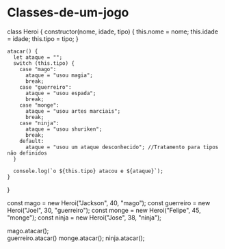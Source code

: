 # Classes-de-um-jogo

class Heroi {
    constructor(nome, idade, tipo) {
      this.nome = nome;
      this.idade = idade;
      this.tipo = tipo;
    }
  
    atacar() {
      let ataque = "";
      switch (this.tipo) {
        case "mago":
          ataque = "usou magia";
          break;
        case "guerreiro":
          ataque = "usou espada";
          break;
        case "monge":
          ataque = "usou artes marciais";
          break;
        case "ninja":
          ataque = "usou shuriken";
          break;
        default:
          ataque = "usou um ataque desconhecido"; //Tratamento para tipos não definidos
      }
  
      console.log(`o ${this.tipo} atacou e ${ataque}`);
    }

    
  }

    
   
  
  
  const mago = new Heroi("Jackson", 40, "mago");
  const guerreiro = new Heroi("Joel", 30, "guerreiro");
  const monge = new Heroi("Felipe", 45, "monge");
  const ninja = new Heroi("Jose", 38, "ninja");
 
  
  mago.atacar();      
  guerreiro.atacar() 
  monge.atacar();
  ninja.atacar();    

